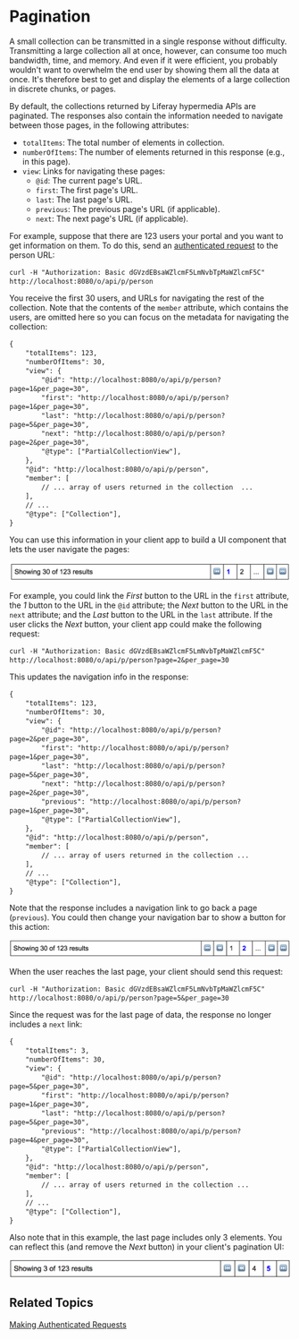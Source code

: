 # Pagination [](id=pagination)

A small collection can be transmitted in a single response without difficulty. 
Transmitting a large collection all at once, however, can consume too much 
bandwidth, time, and memory. And even if it were efficient, you probably 
wouldn't want to overwhelm the end user by showing them all the data at once. 
It's therefore best to get and display the elements of a large collection in 
discrete chunks, or pages. 

By default, the collections returned by Liferay hypermedia APIs are paginated. 
The responses also contain the information needed to navigate between those 
pages, in the following attributes: 

-   `totalItems`: The total number of elements in collection.
-   `numberOfItems`: The number of elements returned in this response (e.g., in 
    this page). 
-   `view`: Links for navigating these pages:
    -   `@id`: The current page's URL. 
    -   `first`: The first page's URL. 
    -   `last`: The last page's URL. 
    -   `previous`: The previous page's URL (if applicable). 
    -   `next`: The next page's URL (if applicable).

For example, suppose that there are 123 users your portal and you want to get 
information on them. To do this, send an 
[authenticated request](/develop/tutorials/-/knowledge_base/7-1/making-authenticated-requests) 
to the person URL: 

    curl -H "Authorization: Basic dGVzdEBsaWZlcmF5LmNvbTpMaWZlcmF5C" http://localhost:8080/o/api/p/person

You receive the first 30 users, and URLs for navigating the rest of the 
collection. Note that the contents of the `member` attribute, which contains the 
users, are omitted here so you can focus on the metadata for navigating the 
collection: 

    {
        "totalItems": 123,
        "numberOfItems": 30,
        "view": {
            "@id": "http://localhost:8080/o/api/p/person?page=1&per_page=30",
            "first": "http://localhost:8080/o/api/p/person?page=1&per_page=30",
            "last": "http://localhost:8080/o/api/p/person?page=5&per_page=30",
            "next": "http://localhost:8080/o/api/p/person?page=2&per_page=30",
            "@type": ["PartialCollectionView"],
        },
        "@id": "http://localhost:8080/o/api/p/person",
        "member": [
            // ... array of users returned in the collection  ...
        ],
        // ... 
        "@type": ["Collection"],
    }

You can use this information in your client app to build a UI component that 
lets the user navigate the pages: 

![Figure 1: This simple UI lets users navigate the pages of data that the server returns.](../../../../images/apio-pagination-01.png)

For example, you could link the *First* button to the URL in the `first` 
attribute, the *1* button to the URL in the `@id` attribute; the *Next* button 
to the URL in the `next` attribute; and the *Last* button to the URL in the 
`last` attribute. If the user clicks the *Next* button, your client app could 
make the following request: 

    curl -H "Authorization: Basic dGVzdEBsaWZlcmF5LmNvbTpMaWZlcmF5C" http://localhost:8080/o/api/p/person?page=2&per_page=30

This updates the navigation info in the response: 

    {
        "totalItems": 123,
        "numberOfItems": 30,
        "view": {
            "@id": "http://localhost:8080/o/api/p/person?page=2&per_page=30",
            "first": "http://localhost:8080/o/api/p/person?page=1&per_page=30",
            "last": "http://localhost:8080/o/api/p/person?page=5&per_page=30",
            "next": "http://localhost:8080/o/api/p/person?page=2&per_page=30",
            "previous": "http://localhost:8080/o/api/p/person?page=1&per_page=30",
            "@type": ["PartialCollectionView"],
        },
        "@id": "http://localhost:8080/o/api/p/person",
        "member": [
            // ... array of users returned in the collection ...
        ],
        // ...
        "@type": ["Collection"],
    }

Note that the response includes a navigation link to go back a page 
(`previous`). You could then change your navigation bar to show a button for 
this action: 

![Figure 2: You can update the pagination UI as the user traverses the pages.](../../../../images/apio-pagination-02.png)

When the user reaches the last page, your client should send this request: 

    curl -H "Authorization: Basic dGVzdEBsaWZlcmF5LmNvbTpMaWZlcmF5C" http://localhost:8080/o/api/p/person?page=5&per_page=30

Since the request was for the last page of data, the response no longer includes 
a `next` link: 

    {
        "totalItems": 3,
        "numberOfItems": 30,
        "view": {
            "@id": "http://localhost:8080/o/api/p/person?page=5&per_page=30",
            "first": "http://localhost:8080/o/api/p/person?page=1&per_page=30",
            "last": "http://localhost:8080/o/api/p/person?page=5&per_page=30",
            "previous": "http://localhost:8080/o/api/p/person?page=4&per_page=30",
            "@type": ["PartialCollectionView"],
        },
        "@id": "http://localhost:8080/o/api/p/person",
        "member": [
            // ... array of users returned in the collection ...
        ],
        // ...
        "@type": ["Collection"],
    }

Also note that in this example, the last page includes only 3 elements. You can 
reflect this (and remove the *Next* button) in your client's pagination UI: 

![Figure 3: The last page lists the number of items it displays, and no longer includes a *Next* button.](../../../../images/apio-pagination-03.png)

## Related Topics

[Making Authenticated Requests](/develop/tutorials/-/knowledge_base/7-1/making-authenticated-requests)
